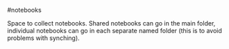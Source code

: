 #notebooks

Space to collect notebooks. Shared notebooks can go in the main folder, individual notebooks can go in each separate named folder (this is to avoid problems with synching).
